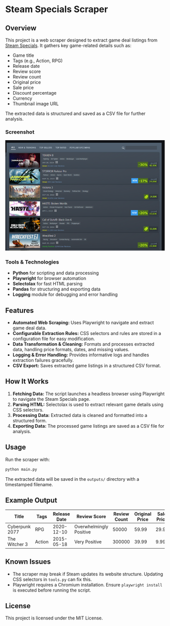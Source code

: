 # Steam Specials Scraper

## Overview

This project is a web scraper designed to extract game deal listings from [Steam Specials](https://store.steampowered.com/specials). It gathers key game-related details such as:

- Game title
- Tags (e.g., Action, RPG)
- Release date
- Review score
- Review count
- Original price
- Sale price
- Discount percentage
- Currency
- Thumbnail image URL

The extracted data is structured and saved as a CSV file for further analysis.

### Screenshot

![Steam speacials](steam_specials.png)

### Tools & Technologies

- **Python** for scripting and data processing
- **Playwright** for browser automation
- **Selectolax** for fast HTML parsing
- **Pandas** for structuring and exporting data
- **Logging** module for debugging and error handling

## Features

- **Automated Web Scraping:** Uses Playwright to navigate and extract game deal data.
- **Configurable Extraction Rules:** CSS selectors and rules are stored in a configuration file for easy modification.
- **Data Transformation & Cleaning:** Formats and processes extracted data, handling price formats, dates, and missing values.
- **Logging & Error Handling:** Provides informative logs and handles extraction failures gracefully.
- **CSV Export:** Saves extracted game listings in a structured CSV format.

## How It Works

1. **Fetching Data:** The script launches a headless browser using Playwright to navigate the Steam Specials page.
2. **Parsing HTML:** Selectolax is used to extract relevant game details using CSS selectors.
3. **Processing Data:** Extracted data is cleaned and formatted into a structured form.
4. **Exporting Data:** The processed game listings are saved as a CSV file for analysis.

## Usage

Run the scraper with:
```sh
python main.py
```

The extracted data will be saved in the `outputs/` directory with a timestamped filename.

## Example Output

| Title               | Tags     | Release Date | Review Score | Review Count | Original Price | Sale Price | Discount |
|---------------------|---------|--------------|--------------|--------------|---------------|------------|----------|
| Cyberpunk 2077     | RPG     | 2020-12-10   | Overwhelmingly Positive | 50000 | 59.99 | 29.99 | -50% |
| The Witcher 3      | Action  | 2015-05-18   | Very Positive | 300000 | 39.99 | 9.99  | -75% |



## Known Issues

- The scraper may break if Steam updates its website structure. Updating CSS selectors in `tools.py` can fix this.
- Playwright requires a Chromium installation. Ensure `playwright install` is executed before running the script.

## License

This project is licensed under the MIT License.
